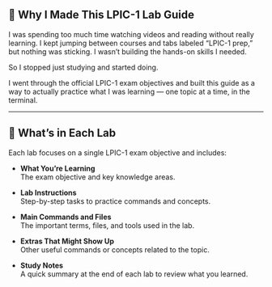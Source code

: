 ## 🧠 Why I Made This LPIC-1 Lab Guide

I was spending too much time watching videos and reading without really learning. I kept jumping between courses and tabs labeled “LPIC-1 prep,” but nothing was sticking. I wasn’t building the hands-on skills I needed.

So I stopped just studying and started doing.

I went through the official LPIC-1 exam objectives and built this guide as a way to actually practice what I was learning — one topic at a time, in the terminal.

---

## 🧪 What’s in Each Lab

Each lab focuses on a single LPIC-1 exam objective and includes:

- **What You’re Learning**  
  The exam objective and key knowledge areas.

- **Lab Instructions**  
  Step-by-step tasks to practice commands and concepts.

- **Main Commands and Files**  
  The important terms, files, and tools used in the lab.

- **Extras That Might Show Up**  
  Other useful commands or concepts related to the topic.

- **Study Notes**  
  A quick summary at the end of each lab to review what you learned.
